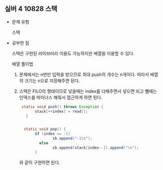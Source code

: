 ## 실버 4 10828 스택

- 문제 유형

  스택

- 공부한 점

  스택은 구현된 라이브러리 이용도 가능하지만 배열을 이용할 수 있다.

  배열 풀이법
  1) 문제에서는 n번만 입력을 받으므로 최대 push의 개수는 n개이다.
     따라서 배열의 크기는 n으로 지정해주면 된다.
  2) 스택은 FILO의 형태이므로 넣을때는 index를 더해주면서 넣으면 되고 뺄때는 인덱스를 마이너스 해줘서 접근하게 하면 된다.

     ```java
      static void push() throws Exception {
		    stack[++index] = read();
	    }


       static void pop() {
	      	if (index == -1)
			        sb.append("-1\n");
		      else
			        sb.append(stack[index--]).append("\n");
	        }
     ```

     와 같이 구현하면 된다.
